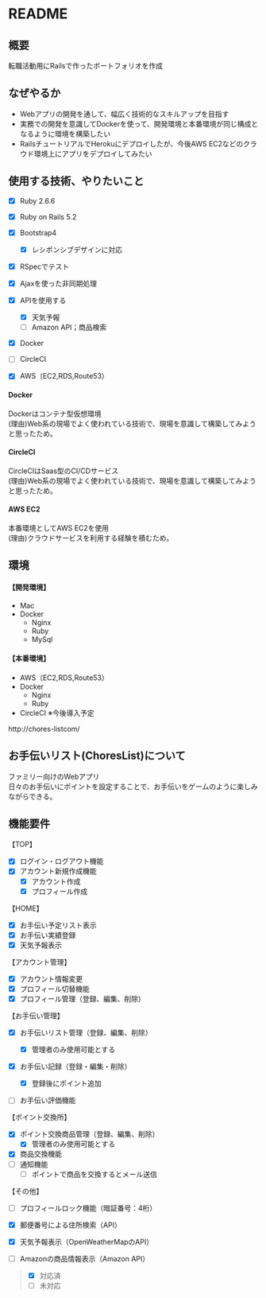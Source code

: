 # README

## 概要
転職活動用にRailsで作ったポートフォリオを作成  

## なぜやるか
- Webアプリの開発を通して、幅広く技術的なスキルアップを目指す
- 実務での開発を意識してDockerを使って、開発環境と本番環境が同じ構成となるように環境を構築したい
- RailsチュートリアルでHerokuにデプロイしたが、今後AWS EC2などのクラウド環境上にアプリをデプロイしてみたい


## 使用する技術、やりたいこと 
- [x] Ruby 2.6.6
- [x] Ruby on Rails 5.2
- [x] Bootstrap4
  - [x] レシポンシブデザインに対応
- [x] RSpecでテスト
- [x] Ajaxを使った非同期処理
- [x] APIを使用する
  - [x] 天気予報
  - [ ] Amazon API；商品検索
- [x] Docker
- [ ] CircleCI
- [x] AWS（EC2,RDS,Route53）


#### Docker
Dockerはコンテナ型仮想環境  
(理由)Web系の現場でよく使われている技術で、現場を意識して構築してみようと思ったため。

#### CircleCI
CircleCIはSaas型のCI/CDサービス  
(理由)Web系の現場でよく使われている技術で、現場を意識して構築してみようと思ったため。

#### AWS EC2
本番環境としてAWS EC2を使用  
(理由)クラウドサービスを利用する経験を積むため。




## 環境
#### 【開発環境】
- Mac
- Docker
  - Nginx
  - Ruby
  - MySql

#### 【本番環境】
- AWS（EC2,RDS,Route53）
- Docker
  - Nginx
  - Ruby
- CircleCI ※今後導入予定

http://chores-listcom/

## お手伝いリスト(ChoresList)について
ファミリー向けのWebアプリ   
日々のお手伝いにポイントを設定することで、お手伝いをゲームのように楽しみながらできる。

## 機能要件
【TOP】
- [x] ログイン・ログアウト機能
- [x] アカウント新規作成機能
  - [x] アカウント作成
  - [x] プロフィール作成

【HOME】
- [x] お手伝い予定リスト表示
- [x] お手伝い実績登録
- [x] 天気予報表示

【アカウント管理】
- [x] アカウント情報変更
- [x] プロフィール切替機能
- [x] プロフィール管理（登録、編集、削除）

【お手伝い管理】
- [x] お手伝いリスト管理（登録、編集、削除）
  - [x] 管理者のみ使用可能とする
- [x] お手伝い記録（登録・編集・削除）
  - [x] 登録後にポイント追加
- [ ] お手伝い評価機能


【ポイント交換所】
- [x] ポイント交換商品管理（登録、編集、削除）
  - [x] 管理者のみ使用可能とする
- [x] 商品交換機能
- [ ] 通知機能
  - [ ] ポイントで商品を交換するとメール送信

【その他】
- [ ] プロフィールロック機能（暗証番号：4桁）
- [x] 郵便番号による住所検索（API）
- [x] 天気予報表示（OpenWeatherMapのAPI）
- [ ] Amazonの商品情報表示（Amazon API）


> - [x] 対応済
> - [ ] 未対応